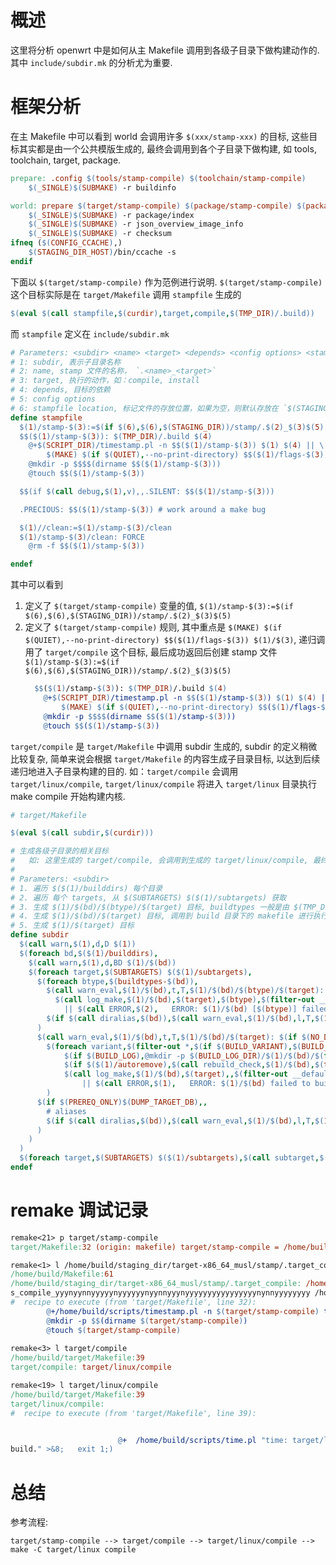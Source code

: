 # 概述

这里将分析 openwrt 中是如何从主 Makefile 调用到各级子目录下做构建动作的. 其中 `include/subdir.mk` 的分析尤为重要.

# 框架分析

在主 Makefile 中可以看到 world 会调用许多 `$(xxx/stamp-xxx)` 的目标, 这些目标其实都是由一个公共模版生成的, 最终会调用到各个子目录下做构建, 如 tools, toolchain, target, package. 
```makefile
prepare: .config $(tools/stamp-compile) $(toolchain/stamp-compile)
	$(_SINGLE)$(SUBMAKE) -r buildinfo

world: prepare $(target/stamp-compile) $(package/stamp-compile) $(package/stamp-install) $(target/stamp-install) FORCE
	$(_SINGLE)$(SUBMAKE) -r package/index
	$(_SINGLE)$(SUBMAKE) -r json_overview_image_info
	$(_SINGLE)$(SUBMAKE) -r checksum
ifneq ($(CONFIG_CCACHE),)
	$(STAGING_DIR_HOST)/bin/ccache -s
endif
```

下面以 `$(target/stamp-compile)` 作为范例进行说明. `$(target/stamp-compile)` 这个目标实际是在 `target/Makefile` 调用 `stampfile` 生成的

```makefile
$(eval $(call stampfile,$(curdir),target,compile,$(TMP_DIR)/.build))
```

而 `stampfile` 定义在 `include/subdir.mk`

```makefile
# Parameters: <subdir> <name> <target> <depends> <config options> <stampfile location>
# 1: subdir, 表示子目录名称
# 2: name, stamp 文件的名称， `.<name>_<target>`
# 3: target, 执行的动作，如：compile, install
# 4: depends, 目标的依赖
# 5: config options
# 6: stampfile location, 标记文件的存放位置，如果为空，则默认存放在 `$(STAGING_DIR))/stamp/`
define stampfile
  $(1)/stamp-$(3):=$(if $(6),$(6),$(STAGING_DIR))/stamp/.$(2)_$(3)$(5)
  $$($(1)/stamp-$(3)): $(TMP_DIR)/.build $(4)
	@+$(SCRIPT_DIR)/timestamp.pl -n $$($(1)/stamp-$(3)) $(1) $(4) || \
		$(MAKE) $(if $(QUIET),--no-print-directory) $$($(1)/flags-$(3)) $(1)/$(3)
	@mkdir -p $$$$(dirname $$($(1)/stamp-$(3)))
	@touch $$($(1)/stamp-$(3))

  $$(if $(call debug,$(1),v),,.SILENT: $$($(1)/stamp-$(3)))

  .PRECIOUS: $$($(1)/stamp-$(3)) # work around a make bug

  $(1)//clean:=$(1)/stamp-$(3)/clean
  $(1)/stamp-$(3)/clean: FORCE
	@rm -f $$($(1)/stamp-$(3))

endef
```

其中可以看到 
1. 定义了 `$(target/stamp-compile)` 变量的值, `$(1)/stamp-$(3):=$(if $(6),$(6),$(STAGING_DIR))/stamp/.$(2)_$(3)$(5)` 
2. 定义了 `$(target/stamp-compile)` 规则, 其中重点是 `$(MAKE) $(if $(QUIET),--no-print-directory) $$($(1)/flags-$(3)) $(1)/$(3)`, 递归调用了 `target/compile` 这个目标, 最后成功返回后创建 stamp 文件 `$(1)/stamp-$(3):=$(if $(6),$(6),$(STAGING_DIR))/stamp/.$(2)_$(3)$(5)`
    ```makefile
      $$($(1)/stamp-$(3)): $(TMP_DIR)/.build $(4)
        @+$(SCRIPT_DIR)/timestamp.pl -n $$($(1)/stamp-$(3)) $(1) $(4) || \
            $(MAKE) $(if $(QUIET),--no-print-directory) $$($(1)/flags-$(3)) $(1)/$(3)
        @mkdir -p $$$$(dirname $$($(1)/stamp-$(3)))
        @touch $$($(1)/stamp-$(3))
    ```

`target/compile` 是 `target/Makefile` 中调用 subdir 生成的, subdir 的定义稍微比较复杂, 简单来说会根据 `target/Makefile` 的内容生成子目录目标, 以达到后续递归地进入子目录构建的目的. 如：`target/compile` 会调用 `target/linux/compile`, `target/linux/compile` 将进入 `target/linux` 目录执行 make compile 开始构建内核.

```makefile
# target/Makefile

$(eval $(call subdir,$(curdir)))
```

```makefile
# 生成各级子目录的相关目标
#   如: 这里生成的 target/compile, 会调用到生成的 target/linux/compile, 最终进入 target/linux/ 目录下执行 compile 动作
# 
# Parameters: <subdir>
# 1. 遍历 $($(1)/builddirs) 每个目录
# 2. 遍历 每个 targets, 从 $(SUBTARGETS) $($(1)/subtargets) 获取
# 3. 生成 $(1)/$(bd)/$(btype)/$(target) 目标, buildtypes 一般是由 $(TMP_DIR)/.packagedeps 引入
# 4. 生成 $(1)/$(bd)/$(target) 目标, 调用到 build 目录下的 makefile 进行执行对应动作, 这个目标一般会由 $(1)/$(target) 作为依赖引用
# 5. 生成 $(1)/$(target) 目标
define subdir
  $(call warn,$(1),d,D $(1))
  $(foreach bd,$($(1)/builddirs),
    $(call warn,$(1),d,BD $(1)/$(bd))
    $(foreach target,$(SUBTARGETS) $($(1)/subtargets),
      $(foreach btype,$(buildtypes-$(bd)),
        $(call warn_eval,$(1)/$(bd),t,T,$(1)/$(bd)/$(btype)/$(target): $(if $(NO_DEPS)$(QUILT),,$($(1)/$(bd)/$(btype)/$(target)) $(call $(1)//$(btype)/$(target),$(1)/$(bd)/$(btype))))
		  $(call log_make,$(1)/$(bd),$(target),$(btype),$(filter-out __default,$(variant)),$($(1)/$(bd)/variants)) \
			|| $(call ERROR,$(2),   ERROR: $(1)/$(bd) [$(btype)] failed to build.,$(findstring $(bd),$($(1)/builddirs-ignore-$(btype)-$(target))))
        $(if $(call diralias,$(bd)),$(call warn_eval,$(1)/$(bd),l,T,$(1)/$(call diralias,$(bd))/$(btype)/$(target): $(1)/$(bd)/$(btype)/$(target)))
      )
      $(call warn_eval,$(1)/$(bd),t,T,$(1)/$(bd)/$(target): $(if $(NO_DEPS)$(QUILT),,$($(1)/$(bd)/$(target)) $(call $(1)//$(target),$(1)/$(bd))))
        $(foreach variant,$(filter-out *,$(if $(BUILD_VARIANT),$(BUILD_VARIANT),$(if $(strip $($(1)/$(bd)/variants)),$($(1)/$(bd)/variants),$(if $($(1)/$(bd)/default-variant),$($(1)/$(bd)/default-variant),__default)))),
			$(if $(BUILD_LOG),@mkdir -p $(BUILD_LOG_DIR)/$(1)/$(bd)/$(filter-out __default,$(variant)))
			$(if $($(1)/autoremove),$(call rebuild_check,$(1)/$(bd),$(target),,$(filter-out __default,$(variant)),$($(1)/$(bd)/variants)))
			$(call log_make,$(1)/$(bd),$(target),,$(filter-out __default,$(variant)),$($(1)/$(bd)/variants)) \
				|| $(call ERROR,$(1),   ERROR: $(1)/$(bd) failed to build$(if $(filter-out __default,$(variant)), (build variant: $(variant))).,$(findstring $(bd),$($(1)/builddirs-ignore-$(target)))) 
        )
      $(if $(PREREQ_ONLY)$(DUMP_TARGET_DB),,
        # aliases
        $(if $(call diralias,$(bd)),$(call warn_eval,$(1)/$(bd),l,T,$(1)/$(call diralias,$(bd))/$(target): $(1)/$(bd)/$(target)))
	  )
	)
  )
  $(foreach target,$(SUBTARGETS) $($(1)/subtargets),$(call subtarget,$(1),$(target)))
endef
```

# remake 调试记录

```makefile
remake<21> p target/stamp-compile
target/Makefile:32 (origin: makefile) target/stamp-compile = /home/build/staging_dir/target-x86_64_musl/stamp/.target_compile

remake<1> l /home/build/staging_dir/target-x86_64_musl/stamp/.target_compile
/home/build/Makefile:61
/home/build/staging_dir/target-x86_64_musl/stamp/.target_compile: /home/build/tmp/.build /home/build/tmp/.build /home/build/staging_dir/toolchain-x86_64_gcc-8.4.0_musl/stamp/.toolchain_compile /home/build/staging_dir/host/stamp/.tool
s_compile_yyynyynnyyyyynyyyyyynyynnyyynyyyyyyyyyyyyyyyynynnyyyyyyyy /home/build/build_dir/target-x86_64_musl/.prepared
#  recipe to execute (from 'target/Makefile', line 32):
        @+/home/build/scripts/timestamp.pl -n $(target/stamp-compile) target /home/build/tmp/.build || remake --no-print-directory $(target/flags-compile) target/compile
        @mkdir -p $$(dirname $(target/stamp-compile))
        @touch $(target/stamp-compile)
        
remake<3> l target/compile
/home/build/target/Makefile:39
target/compile: target/linux/compile

remake<19> l target/linux/compile
/home/build/target/Makefile:39
target/linux/compile:
#  recipe to execute (from 'target/Makefile', line 39):


                        @+  /home/build/scripts/time.pl "time: target/linux/compile" $(SUBMAKE) -r -C target/linux BUILD_SUBDIR="target/linux" BUILD_VARIANT="" compile  ||     (       printf "%s\n" "    ERROR: target/linux failed to 
build." >&8;   exit 1;)


```

# 总结

参考流程:

```
target/stamp-compile --> target/compile --> target/linux/compile --> make -C target/linux compile
```
